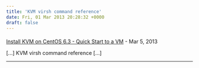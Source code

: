 ```yaml
---
title: 'KVM virsh command reference'
date: Fri, 01 Mar 2013 20:28:32 +0000
draft: false
---
```



#### 
[Install KVM on CentOS 6.3 - Quick Start to a VM](http://www.forwardingplane.net/2013/03/centos-kvm-install-quick-start-to-a-vm/ "") - <time datetime="2013-03-01 19:26:42">Mar 5, 2013</time>

\[...\] KVM virsh command reference \[...\]
<hr />
